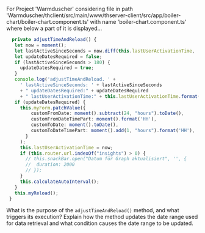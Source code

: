 For Project 'Warmduscher' considering file in path 'Warmduscher/thclient/src/main/www/thserver-client/src/app/boiler-chart/boiler-chart.component.ts' with name 'boiler-chart.component.ts' where below a part of it is displayed... 

```typescript
  private adjustTimeAndReload() {
   let now = moment();
   let lastActiveSinceSeconds = now.diff(this.lastUserActivationTime, 'seconds');
   let updateDatesRequired = false;
   if (lastActiveSinceSeconds > 180) {
     updateDatesRequired = true;
   }
   console.log('adjustTimeAndReload. ' +
     ' lastActiveSinceSeconds: ' + lastActiveSinceSeconds
     + " updateDatesRequired:" + updateDatesRequired
     + " lastUserActivationTime:" + this.lastUserActivationTime.format());
   if (updateDatesRequired) {
     this.myForm.patchValue({
         customFromDate: moment().subtract(24, "hours").toDate(),
         customFromDateTimePart: moment().format('HH'),
         customToDate: moment().toDate(),
         customToDateTimePart: moment().add(1, "hours").format('HH'),
       }
     );
     this.lastUserActivationTime = now;
     if (this.router.url.indexOf("insights") > 0) {
       // this.snackBar.open("Datum für Graph aktualisiert", '', {
       //  duration: 2000
       // });
     }
     this.calculateAutoInterval();
   }
   this.myReload();
 }
```

What is the purpose of the `adjustTimeAndReload()` method, and what triggers its execution? Explain how the method updates the date range used for data retrieval and what condition causes the date range to be updated.